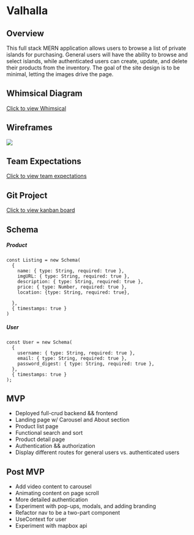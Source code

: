 # Valhalla

## Overview

This full stack MERN application allows users to browse a list of private islands for purchasing. General users will have the ability to browse and select islands, while authenticated users can create, update, and delete their products from the inventory. The goal of the site design is to be minimal, letting the images drive the page.

## Whimsical Diagram

[Click to view Whimsical](https://whimsical.com/p3-valhalla-UB6fmNiCVZ8fvwW4SZkdcx)

## Wireframes

<img src="https://user-images.githubusercontent.com/22455354/107276728-71c2f800-6a21-11eb-9fbc-8ec82bd573a1.jpg">

## Team Expectations

[Click to view team expectations](https://docs.google.com/document/d/1KEHPc6DgyiDW16G-FWy7QTTfUvIp7S4hKOQ1IDcrIRM/edit?usp=sharing)

## Git Project

[Click to view kanban board](https://github.com/Benjamin-Kuzava/valhalla/projects/1)

## Schema

##### Product

```
const Listing = new Schema(
  {
    name: { type: String, required: true },
    imgURL: { type: String, required: true },
    description: { type: String, required: true },
    price: { type: Number, required: true },
    location: {type: String, required: true},

  },
  { timestamps: true }
)
```

##### User

```
const User = new Schema(
  {
    username: { type: String, required: true },
    email: { type: String, required: true },
    password_digest: { type: String, required: true },
  },
  { timestamps: true }
);
```

## MVP

- Deployed full-crud backend && frontend
- Landing page w/ Carousel and About section
- Product list page
- Functional search and sort
- Product detail page
- Authentication && authorization
- Display different routes for general users vs. authenticated users

## Post MVP

- Add video content to carousel
- Animating content on page scroll
- More detailed authentication
- Experiment with pop-ups, modals, and adding branding
- Refactor nav to be a two-part component
- UseContext for user
- Experiment with mapbox api
